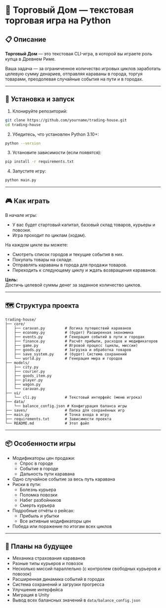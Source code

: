 # 📖 Торговый Дом — текстовая торговая игра на Python

## 📋 Описание

**Торговый Дом** — это текстовая CLI-игра, в которой вы играете роль купца в Древнем Риме.

Ваша задача — за ограниченное количество игровых циклов заработать целевую сумму денариев, отправляя караваны в города, торгуя товарами, преодолевая случайные события на пути и в городах.

---

## 🚀 Установка и запуск

1. Клонируйте репозиторий:

```bash
git clone https://github.com/yourname/trading-house.git
cd trading-house
```

2. Убедитесь, что установлен Python 3.10+:

```bash
python --version
```

3. Установите зависимости (если появятся):

```bash
pip install -r requirements.txt
```

4. Запустите игру:

```bash
python main.py
```

---

## 🎮 Как играть

В начале игры:
- У вас будет стартовый капитал, базовый склад товаров, курьеры и повозки.
- Игра проходит по циклам (ходам).

На каждом цикле вы можете:
- Смотреть список городов и текущие события в них.
- Покупать товары на складе.
- Отправлять караваны в города для продажи товаров.
- Переходить к следующему циклу и ждать возвращения караванов.

**Цель:**  
Достичь целевой суммы денег за заданное количество циклов.

---

## 🗺 Структура проекта

```
trading-house/
├── core/
│   ├── caravan.py         # Логика путешествий караванов
│   ├── economy.py         # (будет) Расширенная экономика
│   ├── events.py          # Генерация событий в пути и городах
│   ├── finance.py         # Расчёт прибыли, расходов и модификаторов
│   ├── game.py            # Игровой процесс (циклы, миссии)
│   ├── goods.py           # Загрузка и обработка товаров
│   ├── save_system.py     # (будет) Система сохранений
│   └── world.py           # Генерация мира и городов
├── models/
│   ├── city.py
│   ├── courier.py
│   ├── goods_item.py
│   ├── player.py
│   ├── wagon.py
│   └── caravan.py
├── ui/
│   └── cli.py             # Текстовый интерфейс (меню игрока)
├── data/
│   └── balance_config.json # Конфигурация баланса игры
├── saves/                 # Папка для сохранённых игр
├── main.py                # Точка входа в игру
├── requirements.txt       # Зависимости проекта
└── README.md              # Этот файл
```

---

## 📦 Особенности игры

- Модификаторы цен продажи:
  - Спрос в городе
  - Событие в городе
  - Дальность пути каравана
- Одно случайное событие за весь путь каравана
- Риски в пути:
  - Болезнь курьера
  - Поломка повозки
  - Набег разбойников
  - Смерть курьера
- Подробные отчёты о рейсах:
  - Прибыль и убытки
  - Все активные модификаторы цен
- Победа или поражение по итогам всех циклов

---

## 🔮 Планы на будущее

- Механика страхования караванов
- Разные типы курьеров и повозок
- Несколько миссий параллельно (с контролем свободных курьеров и повозок)
- Расширенная динамика событий в городах
- Система сохранений и загрузки прогресса
- Улучшение интерфейса
- Миграция в Unity
- Вывод всех балансных значений в `data/balance_config.json`

